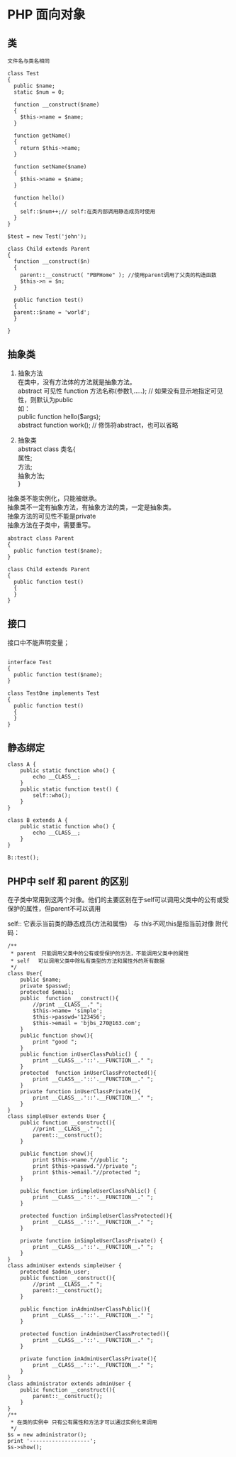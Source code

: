 # PHP 面向对象


## 类

```
文件名与类名相同

class Test
{
  public $name;
  static $num = 0;
  
  function __construct($name)
  {
    $this->name = $name;
  }
  
  function getName()
  {
    return $this->name;
  }
  
  function setName($name)
  {
    $this->name = $name;
  }
  
  function hello()
  {
    self::$num++;// self:在类内部调用静态成员时使用
  }
}

$test = new Test('john');

class Child extends Parent
{
  function __construct($n)
  {
    parent::__construct( "PBPHome" ); //使用parent调用了父类的构造函数
    $this->n = $n;
  }
  
  public function test()
  {
  parent::$name = 'world';
  }
  
}

```

## 抽象类

1. 抽象方法  
在类中，没有方法体的方法就是抽象方法。  
abstract 可见性 function 方法名称(参数1,.....);      // 如果没有显示地指定可见性，则默认为public  
如：  
public function hello($args);  
abstract function work();            // 修饰符abstract，也可以省略  

2. 抽象类  
abstract class 类名{  
        属性;  
        方法;  
        抽象方法;  
}  

抽象类不能实例化，只能被继承。  
抽象类不一定有抽象方法，有抽象方法的类，一定是抽象类。  
抽象方法的可见性不能是private  
抽象方法在子类中，需要重写。  

```
abstract class Parent
{
  public function test($name);
}

class Child extends Parent
{
  public function test()
  {
  }
}

```


## 接口

接口中不能声明变量；

```

interface Test
{
  public function test($name);
}

class TestOne implements Test
{
  public function test()
  {
  }
}

```

## 静态绑定

```
class A {
    public static function who() {
        echo __CLASS__;
    }
    public static function test() {
        self::who();
    }
}

class B extends A {
    public static function who() {
        echo __CLASS__;
    }
}

B::test();

```
## PHP中 self 和 parent 的区别

在子类中常用到这两个对像。他们的主要区别在于self可以调用父类中的公有或受保护的属性，但parent不可以调用

self:: 它表示当前类的静态成员(方法和属性)　与 $this　不同,$this是指当前对像 附代码：

```
/**
 * parent　只能调用父类中的公有或受保护的方法，不能调用父类中的属性
 * self 　可以调用父类中除私有类型的方法和属性外的所有数据
 */
class User{
    public $name;
    private $passwd;
    protected $email;    
    public  function __construct(){
        //print __CLASS__." ";
        $this->name= 'simple';
        $this->passwd='123456';
        $this->email = 'bjbs_270@163.com';
    }    
    public function show(){
        print "good ";
    }    
    public function inUserClassPublic() {
        print __CLASS__.'::'.__FUNCTION__." ";
    }    
    protected  function inUserClassProtected(){
        print __CLASS__.'::'.__FUNCTION__." ";
    }    
    private function inUserClassPrivate(){
        print __CLASS__.'::'.__FUNCTION__." ";
    }
}
class simpleUser extends User {    
    public function __construct(){        
        //print __CLASS__." ";
        parent::__construct();
    }
    
    public function show(){
        print $this->name."//public ";        
        print $this->passwd."//private ";
        print $this->email."//protected ";
    }
    
    public function inSimpleUserClassPublic() {
        print __CLASS__.'::'.__FUNCTION__." ";
    }
    
    protected function inSimpleUserClassProtected(){
        print __CLASS__.'::'.__FUNCTION__." ";
    }
    
    private function inSimpleUserClassPrivate() {
        print __CLASS__.'::'.__FUNCTION__." ";
    }
}
class adminUser extends simpleUser {
    protected $admin_user;
    public function __construct(){
        //print __CLASS__." ";
        parent::__construct();
    }
    
    public function inAdminUserClassPublic(){
        print __CLASS__.'::'.__FUNCTION__." ";
    }
    
    protected function inAdminUserClassProtected(){
        print __CLASS__.'::'.__FUNCTION__." ";
    }
    
    private function inAdminUserClassPrivate(){
        print __CLASS__.'::'.__FUNCTION__." ";
    }
}
class administrator extends adminUser {
    public function __construct(){        
        parent::__construct();
    }
}
/**
 * 在类的实例中 只有公有属性和方法才可以通过实例化来调用
 */
$s = new administrator();
print '-------------------';
$s->show();
```
